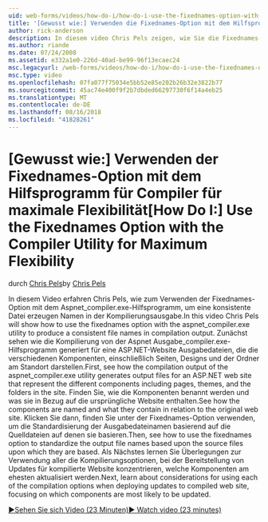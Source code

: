 ```yaml
---
uid: web-forms/videos/how-do-i/how-do-i-use-the-fixednames-option-with-the-compiler-utility-for-maximum-flexibility
title: '[Gewusst wie:] Verwenden die Fixednames-Option mit dem Hilfsprogramm für Compiler für maximale Flexibilität | Microsoft-Dokumentation'
author: rick-anderson
description: In diesem video Chris Pels zeigen, wie Sie die Fixednames-Option mit dem aspnet_compiler.exe-Hilfsprogramm verwenden, um eine konsistente Dateinamen in Kompilierung Organisationseinheit zu erstellen...
ms.author: riande
ms.date: 07/24/2008
ms.assetid: e332a1e0-226d-40ad-be99-96f13ecaec24
msc.legacyurl: /web-forms/videos/how-do-i/how-do-i-use-the-fixednames-option-with-the-compiler-utility-for-maximum-flexibility
msc.type: video
ms.openlocfilehash: 07fa077f75034e5bb52e85e202b26b32e3822b77
ms.sourcegitcommit: 45ac74e400f9f2b7dbded66297730f6f14a4eb25
ms.translationtype: MT
ms.contentlocale: de-DE
ms.lasthandoff: 08/16/2018
ms.locfileid: "41828261"
---
```

<a name="how-do-i-use-the-fixednames-option-with-the-compiler-utility-for-maximum-flexibility"></a><span data-ttu-id="12b97-103">[Gewusst wie:] Verwenden der Fixednames-Option mit dem Hilfsprogramm für Compiler für maximale Flexibilität</span><span class="sxs-lookup"><span data-stu-id="12b97-103">[How Do I:] Use the Fixednames Option with the Compiler Utility for Maximum Flexibility</span></span>
====================
<span data-ttu-id="12b97-104">durch [Chris Pels](https://twitter.com/chrispels)</span><span class="sxs-lookup"><span data-stu-id="12b97-104">by [Chris Pels](https://twitter.com/chrispels)</span></span>

<span data-ttu-id="12b97-105">In diesem Video erfahren Chris Pels, wie zum Verwenden der Fixednames-Option mit dem Aspnet\_compiler.exe-Hilfsprogramm, um eine konsistente Datei erzeugen Namen in der Kompilierungsausgabe.</span><span class="sxs-lookup"><span data-stu-id="12b97-105">In this video Chris Pels will show how to use the fixednames option with the aspnet\_compiler.exe utility to produce a consistent file names in compilation output.</span></span> <span data-ttu-id="12b97-106">Zunächst sehen wie die Kompilierung von der Aspnet Ausgabe\_compiler.exe-Hilfsprogramm generiert für eine ASP.NET-Website Ausgabedateien, die die verschiedenen Komponenten, einschließlich Seiten, Designs und der Ordner am Standort darstellen.</span><span class="sxs-lookup"><span data-stu-id="12b97-106">First, see how the compilation output of the aspnet\_compiler.exe utility generates output files for an ASP.NET web site that represent the different components including pages, themes, and the folders in the site.</span></span> <span data-ttu-id="12b97-107">Finden Sie, wie die Komponenten benannt werden und was sie in Bezug auf die ursprüngliche Website enthalten.</span><span class="sxs-lookup"><span data-stu-id="12b97-107">See how the components are named and what they contain in relation to the original web site.</span></span> <span data-ttu-id="12b97-108">Klicken Sie dann, finden Sie unter der Fixednames-Option verwenden, um die Standardisierung der Ausgabedateinamen basierend auf die Quelldateien auf denen sie basieren.</span><span class="sxs-lookup"><span data-stu-id="12b97-108">Then, see how to use the fixednames option to standardize the output file names based upon the source files upon which they are based.</span></span> <span data-ttu-id="12b97-109">Als Nächstes lernen Sie Überlegungen zur Verwendung aller die Kompilierungsoptionen, bei der Bereitstellung von Updates für kompilierte Website konzentrieren, welche Komponenten am ehesten aktualisiert werden.</span><span class="sxs-lookup"><span data-stu-id="12b97-109">Next, learn about considerations for using each of the compilation options when deploying updates to compiled web site, focusing on which components are most likely to be updated.</span></span>

[<span data-ttu-id="12b97-110">&#9654;Sehen Sie sich Video (23 Minuten)</span><span class="sxs-lookup"><span data-stu-id="12b97-110">&#9654; Watch video (23 minutes)</span></span>](https://channel9.msdn.com/Blogs/ASP-NET-Site-Videos/how-do-i-use-the-fixednames-option-with-the-compiler-utility-for-maximum-flexibility)
